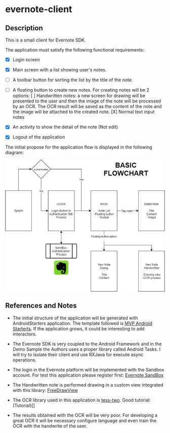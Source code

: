 # evernote-client

## Description

This is a small client for Evernote SDK.

The application must satisfy the following functional requirements:

- [X] Login screen
- [X] Main screen with a list showing user's notes.
- [ ] A toolbar button for sorting the list by the title of the note.
- [ ] A floating button to create new notes. For creating notes will be 2 options:
	[ ] Handwritten notes: a new screen for drawing will be presented to the user and then the image of the note will be processed by an OCR. The OCR result will be saved as the content of the note and the image will be attached to the created note.
	[X] Normal text input notes
- [X] An activity to show the detail of the note (Not edit)
- [X] Logout of the application


The initial propose for the application flow is displayed in the following diagram:

<p align="center">
  <img src="https://github.com/elloza/evernote-client/blob/master/diagrams/basic_flowchart.png" alt="Basic flowchart" title="Basic flowchart" />
</p>

## References and Notes

* The initial structure of the application will be generated with AndroidStarters application. The template followed is [MVP Android Starterts](). If the application grows, it could be interesting to add interactors.

* The Evernote SDK is very coupled to the Android Framework and in the Demo Sample the Authors uses a proper library called Android Tasks. I will try to isolate their client and use RXJava for execute async operations.

* The login in the Evernote platform will be implemented with the Sandbox account. For test this application please register first: [Evernote SandBox](https://sandbox.evernote.com/Registration.action)

* The Handwritten note is performed drawing in a custom view integrated with this library: [FreeDrawView](https://github.com/RiccardoMoro/FreeDrawView)

* The OCR library used in this application is [tess-two](https://github.com/rmtheis/tess-two). Good tutorial: (Tutorial)[]

* The results obtained with the OCR will be very poor. For developing a great OCR it will be necessary configure language and even train the OCR with the handwrite of the user.
